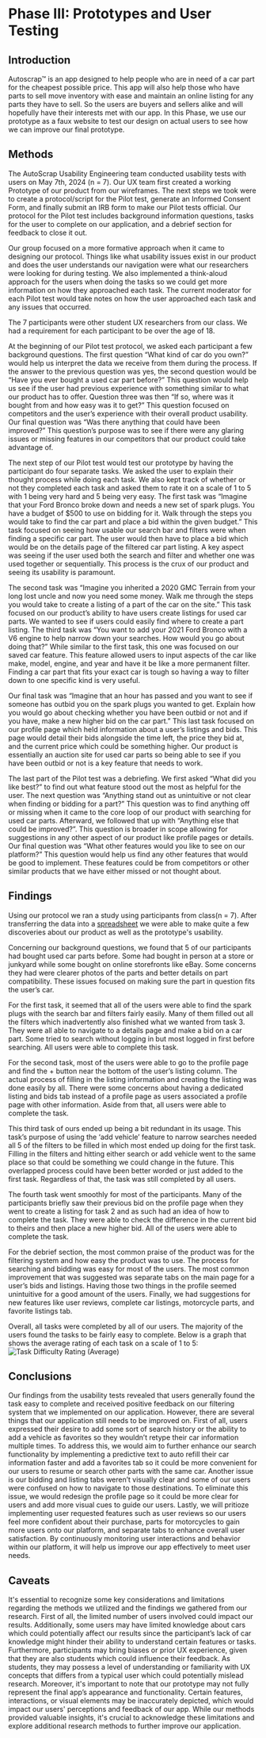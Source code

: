 # Phase III: Prototypes and User Testing

## Introduction

Autoscrap™ is an app designed to help people who are in need of a car part for the cheapest possible price. This app will also help those who have parts to sell move inventory with ease and maintain an online listing for any parts they have to sell. So the users are buyers and sellers alike and will hopefully have their interests met with our app.  In this Phase, we use our prototype as a faux website to test our design on actual users to see how we can improve our final prototype.

## Methods

The AutoScrap Usability Engineering team conducted usability tests with users on May 7th, 2024 (n = 7). Our UX team first created a working Prototype of our product from our wireframes. The next steps we took were to create a protocol/script for the Pilot test, generate an Informed Consent Form, and finally submit an IRB form to make our Pilot tests official. Our protocol for the Pilot test includes background information questions, tasks for the user to complete on our application, and a debrief section for feedback to close it out.  

Our group focused on a more formative approach when it came to designing our protocol. Things like what usability issues exist in our product and does the user understands our navigation were what our researchers were looking for during testing. We also implemented a think-aloud approach for the users when doing the tasks so we could get more information on how they approached each task. The current moderator for each Pilot test would take notes on how the user approached each task and any issues that occurred.  

The 7 participants were other student UX researchers from our class. We had a requirement for each participant to be over the age of 18.  

At the beginning of our Pilot test protocol, we asked each participant a few background questions. The first question “What kind of car do you own?” would help us interpret the data we receive from them during the process. If the answer to the previous question was yes, the second question would be “Have you ever bought a used car part before?” This question would help us see if the user had previous experience with something similar to what our product has to offer. Question three was then “If so, where was it bought from and how easy was it to get?” This question focused on competitors and the user’s experience with their overall product usability. Our final question was “Was there anything that could have been improved?” This question’s purpose was to see if there were any glaring issues or missing features in our competitors that our product could take advantage of.  

The next step of our Pilot test would test our prototype by having the participant do four separate tasks. We asked the user to explain their thought process while doing each task. We also kept track of whether or not they completed each task and asked them to rate it on a scale of 1 to 5 with 1 being very hard and 5 being very easy. 
The first task was “Imagine that your Ford Bronco broke down and needs a new set of spark plugs. You have a budget of $500 to use on bidding for it. Walk through the steps you would take to find the car part and place a bid within the given budget.” This task focused on seeing how usable our search bar and filters were when finding a specific car part. The user would then have to place a bid which would be on the details page of the filtered car part listing. A key aspect was seeing if the user used both the search and filter and whether one was used together or sequentially. This process is the crux of our product and seeing its usability is paramount.  

The second task was “Imagine you inherited a 2020 GMC Terrain from your long lost uncle and now you need some money. Walk me through the steps you would take to create a listing of a part of the car on the site.” This task focused on our product’s ability to have users create listings for used car parts. We wanted to see if users could easily find where to create a part listing. 
The third task was “You want to add your 2021 Ford Bronco with a V6 engine to help narrow down your searches. How would you go about doing that?” While similar to the first task, this one was focused on our saved car feature. This feature allowed users to input aspects of the car like make, model, engine, and year and have it be like a more permanent filter. Finding a car part that fits your exact car is tough so having a way to filter down to one specific kind is very useful.  

Our final task was “Imagine that an hour has passed and you want to see if someone has outbid you on the spark plugs you wanted to get. Explain how you would go about checking whether you have been outbid or not and if you have, make a new higher bid on the car part.” This last task focused on our profile page which held information about a user’s listings and bids. This page would detail their bids alongside the time left, the price they bid at, and the current price which could be something higher. Our product is essentially an auction site for used car parts so being able to see if you have been outbid or not is a key feature that needs to work.  

The last part of the Pilot test was a debriefing. We first asked “What did you like best?” to find out what feature stood out the most as helpful for the user. The next question was “Anything stand out as unintuitive or not clear when finding or bidding for a part?” This question was to find anything off or missing when it came to the core loop of our product with searching for used car parts. Afterward, we followed that up with “Anything else that could be improved?”. This question is broader in scope allowing for suggestions in any other aspect of our product like profile pages or details. Our final question was “What other features would you like to see on our platform?” This question would help us find any other features that would be good to implement. These features could be from competitors or other similar products that we have either missed or not thought about.  


## Findings

Using our protocol we ran a study using participants from class(n = 7). After transferring the data into a [spreadsheet](https://github.com/ChicoState/ux-autoscrap/blob/main/phaseIII/AutoScrap%20User%20Test%20Data.pdf) we were able to make quite a few discoveries about our product as well as the prototype's usability.  

Concerning our background questions, we found that 5 of our participants had bought used car parts before. Some had bought in person at a store or junkyard while some bought on online storefronts like eBay. Some concerns they had were clearer photos of the parts and better details on part compatibility. These issues focused on making sure the part in question fits the user’s car.  

For the first task, it seemed that all of the users were able to find the spark plugs with the search bar and filters fairly easily. Many of them filled out all the filters which inadvertently also finished what we wanted from task 3. They were all able to navigate to a details page and make a bid on a car part. Some tried to search without logging in but most logged in first before searching. All users were able to complete this task.  

For the second task, most of the users were able to go to the profile page and find the + button near the bottom of the user’s listing column. The actual process of filling in the listing information and creating the listing was done easily by all. There were some concerns about having a dedicated listing and bids tab instead of a profile page as users associated a profile page with other information. Aside from that, all users were able to complete the task.  

This third task of ours ended up being a bit redundant in its usage. This task’s purpose of using the ‘add vehicle’ feature to narrow searches needed all 5 of the filters to be filled in which most ended up doing for the first task. Filling in the filters and hitting either search or add vehicle went to the same place so that could be something we could change in the future. This overlapped process could have been better worded or just added to the first task. Regardless of that, the task was still completed by all users.  

The fourth task went smoothly for most of the participants. Many of the participants briefly saw their previous bid on the profile page when they went to create a listing for task 2 and as such had an idea of how to complete the task. They were able to check the difference in the current bid to theirs and then place a new higher bid. All of the users were able to complete the task.  

For the debrief section, the most common praise of the product was for the filtering system and how easy the product was to use. The process for searching and bidding was easy for most of the users. The most common improvement that was suggested was separate tabs on the main page for a user’s bids and listings. Having those two things in the profile seemed unintuitive for a good amount of the users. Finally, we had suggestions for new features like user reviews, complete car listings, motorcycle parts, and favorite listings tab.  

Overall, all tasks were completed by all of our users. The majority of the users found the tasks to be fairly easy to complete. Below is a graph that shows the average rating of each task on a scale of 1 to 5:  
![Task Difficulty Rating (Average)](https://github.com/ChicoState/ux-autoscrap/assets/111708782/c6852b78-94de-42b2-9aca-43eee990a5b3)

## Conclusions

Our findings from the usability tests revealed that users generally found the task easy to complete and received positive feedback on our filtering system that we implemented on our application. However, there are several things that our application still needs to be improved on. First of all, users expressed their desire to add some sort of search history or the ability to add a vehicle as favorites so they wouldn’t retype their car information multiple times. To address this, we would aim to further enhance our search functionality by implementing a predictive text to auto refill their car information faster and add a favorites tab so it could be more convenient for our users to resume or search other parts with the same car. Another issue is our bidding and listing tabs weren’t visually clear and some of our users were confused on how to navigate to those destinations. To eliminate this issue, we would redesign the profile page so it could be more clear for users and add more visual cues to guide our users. Lastly, we will pritioze implementing user requested features such as user reviews so our users feel more confident about their purchase, parts for motorcycles to gain more users onto our platform, and separate tabs to enhance overall user satisfaction. By continuously monitoring user interactions and behavior within our platform, it will help us improve our app effectively to meet user needs. 

## Caveats

It's essential to recognize some key considerations and limitations regarding the methods we utilized and the findings we gathered from our research. First of all, the limited number of users involved could impact our results. Additionally, some users may have limited knowledge about cars which could potentially affect our results since the participant’s lack of car knowledge might hinder their ability to understand certain features or tasks. Furthermore, participants may bring biases or prior UX experience, given that they are also students which could influence their feedback. As students, they may possess a level of understanding or familiarity with UX concepts that differs from a typical user which could potentially mislead research. Moreover, it's important to note that our prototype may not fully represent the final app’s appearance and functionality. Certain features, interactions, or visual elements may be inaccurately depicted, which would impact our users' perceptions and feedback of our app. While our methods provided valuable insights, it's crucial to acknowledge these limitations and explore additional research methods to further improve our application.

